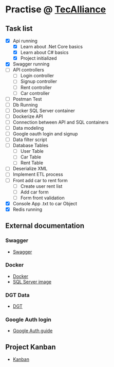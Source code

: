 # Practise @ [TecAlliance](https://github.com/AleMedinaGarc/DotnetAPI-Practice)

## Task list

- [x] Api running
  - [x] Learn about .Net Core basics
  - [x] Learn about C# basics
  - [x] Project initialized
- [x] Swagger running
- [ ] API controllers
  - [ ] Login controller
  - [ ] Signup controller
  - [ ] Rent controller
  - [ ] Car controller
- [ ] Postman Test
- [ ] Db Running
- [ ] Docker SQL Server container
- [ ] Dockerize API
- [ ] Connection between API and SQL containers
- [ ] Data modeling
- [ ] Google oauth login and signup
- [ ] Data filter script
- [ ] Database Tables
  - [ ] User Table
  - [ ] Car Table
  - [ ] Rent Table
- [ ] Deserialize XML
- [ ] Implement ETL process
- [ ] Front add car to rent form
  - [ ] Create user rent list
  - [ ] Add car form
  - [ ] Form front validation
- [X] Console App .txt to car Object
- [X] Redis running

## External documentation

### Swagger

- [Swagger](https://swagger.io/)

### Docker

- [Docker](https://www.docker.com/)
- [SQL Server image](https://docs.microsoft.com/en-us/sql/linux/quickstart-install-connect-docker?view=sql-server-ver15&pivots=cs1-bash)

### DGT Data

- [DGT](https://dgt-microdata.s3.eu-central-1.amazonaws.com/)

### Google Auth login

- [Google Auth guide](https://medium.com/@danilrabizo/google-authentication-in-the-angular-application-e86df69be58a)

## Project Kanban

- [Kanban](https://github.com/AleMedinaGarc/DotnetAPI-Practice/projects/1)
